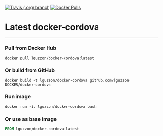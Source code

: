 [![Travis (.org) branch](https://img.shields.io/travis/lguzzon-DOCKER/docker-cordova/master)](https://travis-ci.org/lguzzon-DOCKER/docker-cordova)
[![Docker Pulls](https://img.shields.io/docker/pulls/lguzzon/docker-cordova)](https://hub.docker.com/repository/docker/lguzzon/docker-cordova)
# Latest docker-cordova
----
### Pull from Docker Hub
```
docker pull lguzzon/docker-cordova:latest
```

### Or build from GitHub
```
docker build -t lguzzon/docker-cordova github.com/lguzzon-DOCKER/docker-cordova
```

### Run image
```
docker run -it lguzzon/docker-cordova bash
```

### Or use as base image
```Dockerfile
FROM lguzzon/docker-cordova:latest
```
